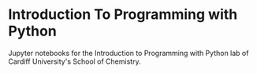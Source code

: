 # Introduction To Programming with Python
 Jupyter notebooks for the Introduction to Programming with Python lab of Cardiff University's School of Chemistry.
